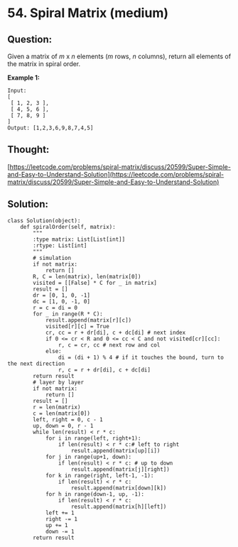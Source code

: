 # 54. Spiral Matrix \(medium\)

## Question:

Given a matrix of _m_ x _n_ elements \(_m_ rows, _n_ columns\), return all elements of the matrix in spiral order.

**Example 1:**

```text
Input:
[
 [ 1, 2, 3 ],
 [ 4, 5, 6 ],
 [ 7, 8, 9 ]
]
Output: [1,2,3,6,9,8,7,4,5]
```

## Thought:

[https://leetcode.com/problems/spiral-matrix/discuss/20599/Super-Simple-and-Easy-to-Understand-Solution](https://leetcode.com/problems/spiral-matrix/discuss/20599/Super-Simple-and-Easy-to-Understand-Solution)

## Solution:

```text
class Solution(object):
    def spiralOrder(self, matrix):
        """
        :type matrix: List[List[int]]
        :rtype: List[int]
        """
        # simulation
        if not matrix:
            return []
        R, C = len(matrix), len(matrix[0])
        visited = [[False] * C for _ in matrix]
        result = []
        dr = [0, 1, 0, -1]
        dc = [1, 0, -1, 0]
        r = c = di = 0
        for _ in range(R * C):
            result.append(matrix[r][c])
            visited[r][c] = True
            cr, cc = r + dr[di], c + dc[di] # next index
            if 0 <= cr < R and 0 <= cc < C and not visited[cr][cc]:
                r, c = cr, cc # next row and col
            else:
                di = (di + 1) % 4 # if it touches the bound, turn to the next direction
                r, c = r + dr[di], c + dc[di]
        return result
        # layer by layer
        if not matrix:
            return []
        result = []
        r = len(matrix)
        c = len(matrix[0])
        left, right = 0, c - 1
        up, down = 0, r - 1
        while len(result) < r * c:
            for i in range(left, right+1): 
                if len(result) < r * c:# left to right
                    result.append(matrix[up][i])
            for j in range(up+1, down): 
                if len(result) < r * c: # up to down
                    result.append(matrix[j][right])
            for k in range(right, left-1, -1):
                if len(result) < r * c:
                    result.append(matrix[down][k])
            for h in range(down-1, up, -1):
                if len(result) < r * c:
                    result.append(matrix[h][left])
            left += 1
            right -= 1
            up += 1
            down -= 1
        return result
                
```

